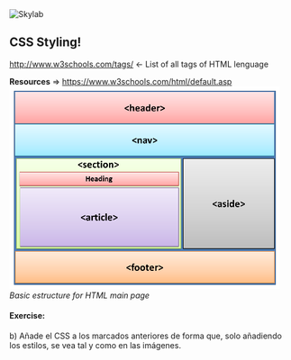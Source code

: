 <img src="http://www.skylabcoders.com/images/403/default.png" alt="Skylab" style="width:200px;height:45px;">

## CSS Styling!

http://www.w3schools.com/tags/ <- List of all tags of HTML lenguage

**Resources** => https://www.w3schools.com/html/default.asp
![snapshot](img/html.png)
*Basic estructure for HTML main page*

#### Exercise:
b) Añade el CSS a los marcados anteriores de forma que, solo añadiendo los estilos, se vea tal y como en las imágenes.
